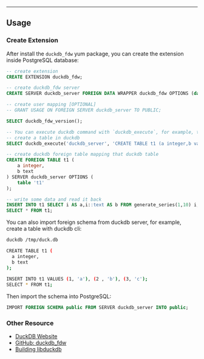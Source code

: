 
--------

## Usage


### Create Extension

After install the `duckdb_fdw` yum package, you can create the extension inside PostgreSQL database:

```sql
-- create extension
CREATE EXTENSION duckdb_fdw;

-- create duckdb_fdw server
CREATE SERVER duckdb_server FOREIGN DATA WRAPPER duckdb_fdw OPTIONS (database '/tmp/duck.db');

-- create user mapping [OPTIONAL]
-- GRANT USAGE ON FOREIGN SERVER duckdb_server TO PUBLIC;

SELECT duckdb_fdw_version();

-- You can execute duckdb command with `duckdb_execute`, for example, to create a table inside duckdb:
-- create a table in duckdb
SELECT duckdb_execute('duckdb_server', 'CREATE TABLE t1 (a integer,b varchar);');

-- create duckdb foreign table mapping that duckdb table
CREATE FOREIGN TABLE t1 (
    a integer,
    b text
) SERVER duckdb_server OPTIONS (
    table 't1'
);

-- write some data and read it back
INSERT INTO t1 SELECT i AS a,i::text AS b FROM generate_series(1,10) i;
SELECT * FROM t1;
```


You can also import foreign schema from duckdb server, for example, create a table with duckdb cli:

```bash
duckdb /tmp/duck.db

CREATE TABLE t1 (
  a integer,
  b text
);
  
INSERT INTO t1 VALUES (1, 'a'), (2 , 'b'), (3, 'c');
SELECT * FROM t1;
```

Then import the schema into PostgreSQL:

```sql
IMPORT FOREIGN SCHEMA public FROM SERVER duckdb_server INTO public;
```

### Other Resource

- [DuckDB Website](https://duckdb.org/)
- [GitHub: duckdb_fdw](https://github.com/alitrack/duckdb_fdw/)
- [Building libduckdb](https://github.com/digoal/blog/blob/master/202401/20240124_01.md)

